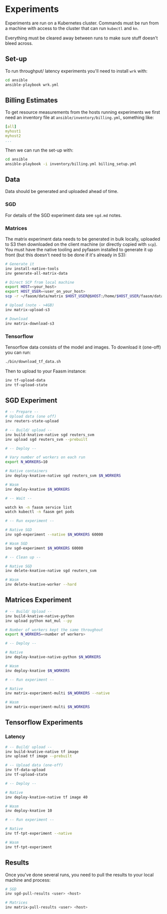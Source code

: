 # Experiments

Experiments are run on a Kubernetes cluster. Commands must be run from a machine with access to the cluster
that can run `kubectl` and `kn`.

Everything must be cleared away between runs to make sure stuff doesn't bleed across.

## Set-up

To run throughput/ latency experiments you'll need to install `wrk` with:

```bash
cd ansible
ansible-playbook wrk.yml
```

## Billing Estimates

To get resource measurements from the hosts running experiments we first need an inventory file at
`ansible/inventory/billing.yml`, something like:

```yaml
[all]
myhost1
myhost2
...
```

Then we can run the set-up with:

```bash
cd ansible
ansible-playbook -i inventory/billing.yml billing_setup.yml
```

## Data

Data should be generated and uploaded ahead of time.

### SGD

For details of the SGD experiment data see `sgd.md` notes.

### Matrices

The matrix experiment data needs to be generated in bulk locally, uploaded to S3 then downloaded on the client machine (or directly copied with `scp`). You must have the native tooling and pyfaasm installed to generate it up front (but
this doesn't need to be done if it's already in S3):

```bash
# Generate it
inv install-native-tools
inv generate-all-matrix-data

# Direct SCP from local machine
export HOST=<your_host>
export HOST_USER=<user_on_your_host>
scp -r ~/faasm/data/matrix $HOST_USER@$HOST:/home/$HOST_USER/faasm/data

# Upload (note - >4GB)
inv matrix-upload-s3

# Download
inv matrix-download-s3
```

### Tensorflow

Tensorflow data consists of the model and images. To download it (one-off) you can run:

```bash
./bin/download_tf_data.sh
```

Then to upload to your Faasm instance:

```bash
inv tf-upload-data
inv tf-upload-state
```

## SGD Experiment

```bash
# -- Prepare --
# Upload data (one off)
inv reuters-state-upload

# -- Build/ upload --
inv build-knative-native sgd reuters_svm
inv upload sgd reuters_svm --prebuilt

# -- Deploy --

# Vary number of workers on each run
export N_WORKERS=10

# Native containers
inv deploy-knative-native sgd reuters_svm $N_WORKERS

# Wasm
inv deploy-knative $N_WORKERS

# -- Wait --

watch kn -n faasm service list
watch kubectl -n faasm get pods

# -- Run experiment --

# Native SGD
inv sgd-experiment --native $N_WORKERS 60000

# Wasm SGD
inv sgd-experiment $N_WORKERS 60000

# -- Clean up --

# Native SGD
inv delete-knative-native sgd reuters_svm

# Wasm
inv delete-knative-worker --hard
```

## Matrices Experiment

```bash
# -- Build/ Upload --
inv build-knative-native-python
inv upload python mat_mul --py

# Number of workers kept the same throughout
export N_WORKERS=<number of workers>

# -- Deploy --

# Native
inv deploy-knative-native-python $N_WORKERS

# Wasm
inv deploy-knative $N_WORKERS

# -- Run experiment --

# Native
inv matrix-experiment-multi $N_WORKERS --native

# Wasm
inv matrix-experiment-multi $N_WORKERS
```

## Tensorflow Experiments

### Latency

```bash
# -- Build/ upload --
inv build-knative-native tf image
inv upload tf image --prebuilt

# -- Upload data (one-off)
inv tf-data-upload
inv tf-upload-state

# -- Deploy --

# Native
inv deploy-knative-native tf image 40

# Wasm
inv deploy-knative 10

# -- Run experiment --

# Native
inv tf-tpt-experiment --native

# Wasm
inv tf-tpt-experiment
```

## Results

Once you've done several runs, you need to pull the results to your local machine and process:

```bash
# SGD
inv sgd-pull-results <user> <host>

# Matrices
inv matrix-pull-results <user> <host>
```
